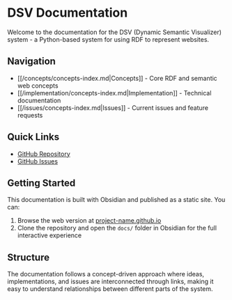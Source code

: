# DSV Documentation

Welcome to the documentation for the DSV (Dynamic Semantic Visualizer) system - a Python-based system for using RDF to represent websites.

## Navigation

- [[/concepts/concepts-index.md|Concepts]] - Core RDF and semantic web concepts
- [[/implementation/concepts-index.md|Implementation]] - Technical documentation  
- [[/issues/concepts-index.md|Issues]] - Current issues and feature requests

## Quick Links

- [GitHub Repository](https://github.com/yourusername/your-dsv-project)
- [GitHub Issues](https://github.com/yourusername/your-dsv-project/issues)

## Getting Started

This documentation is built with Obsidian and published as a static site. You can:

1. Browse the web version at [project-name.github.io](https://yourusername.github.io/your-dsv-project)
2. Clone the repository and open the `docs/` folder in Obsidian for the full interactive experience

## Structure

The documentation follows a concept-driven approach where ideas, implementations, and issues are interconnected through links, making it easy to understand relationships between different parts of the system.